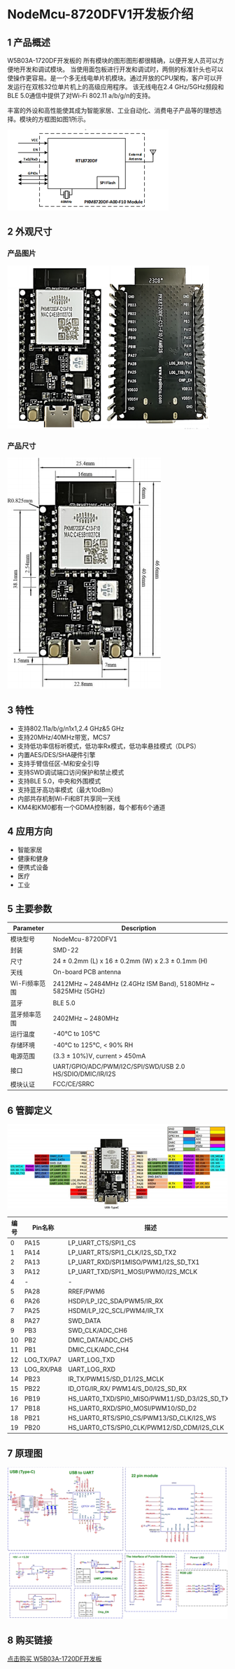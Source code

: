 
# NodeMcu-8720DFV1开发板介绍

## 1 产品概述

W5B03A-1720DF开发板的<!--  是基于 PKE8720DF-A00-F10开发板由Pankore为PKM8720DF-A00-F10模块设计。 -->
所有模块的图形图形都很精确，以便开发人员可以方便地开发和调试模块。
当使用面包板进行开发和调试时，两侧的标准针头也可以使操作更容易。<!--PKM8720DF-A00-F10-->是一个多无线电单片机模块。通过开放的CPU架构，客户可以开发运行在双核32位单片机上的高级应用程序。
该无线电在2.4 GHz/5GHz频段和BLE 5.0通信中提供了对Wi-Fi 802.11 a/b/g/n的支持。

丰富的外设和高性能使其成为智能家居、工业自动化、消费电子产品等的理想选择。<!--PKM8720DF-A00-F10-->模块的方框图如图1所示。

![W5B03A-1720DF开发板产品框图](/assets/images/8720DF/W5B03A-1720DF.png)




## 2 外观尺寸

### 产品图片

![NodeMcu-8720DFV1开发板](/assets/images/8720DF/NodeMcu-8720DFV1开发板(1).png)

### 产品尺寸

![NodeMcu-8720DFV1开发板尺寸](/assets/images/8720DF/开发板尺寸.png)

## 3 特性

- 支持802.11a/b/g/n1x1,2.4 GHz&5 GHz
- 支持20MHz/40MHz带宽，MCS7
- 支持低功率信标听模式，低功率Rx模式，低功率悬挂模式（DLPS）
- 内置AES/DES/SHA硬件引擎
- 支持手臂信任区-M和安全引导
- 支持SWD调试端口访问保护和禁止模式
- 支持BLE 5.0，中央和外围模式
- 支持蓝牙高功率模式（最大10dBm）
- 内部共存机制Wi-Fi和BT共享同一天线
- KM4和KM0都有一个GDMA控制器，每个都有6个通道

## 4 应用方向

- 智能家居
- 健康和健身
- 便携式设备
- 医疗
- 工业

## 5 主要参数

| Parameter | Description |
| --- | --- |
| 模块型号 | NodeMcu-8720DFV1 |
| 封装 | SMD-22 |
| 尺寸 | 24 ± 0.2mm (L) x 16 ± 0.2mm (W) x 2.3 ± 0.1mm (H) |
| 天线 | On-board PCB antenna |
| Wi-Fi频率范围 | 2412MHz ~ 2484MHz (2.4GHz ISM Band), 5180MHz ~ 5825MHz (5GHz) |
| 蓝牙 | BLE 5.0 |
| 蓝牙频率范围 | 2402MHz ~ 2480MHz |
| 运行温度 | -40°C to 105°C |
| 存储环境 | -40°C to 125°C, < 90% RH |
| 电源范围 | (3.3 ± 10%)V, current > 450mA |
| 接口 | UART/GPIO/ADC/PWM/I2C/SPI/SWD/USB 2.0 HS/SDIO/DMIC/IR/I2S |
| 模块认证 | FCC/CE/SRRC |




## 6 管脚定义

![开发板管脚定义](/assets/images/8720DF/开发板管脚定义.png)

| 编号 | Pin名称 | 描述 |
|--------|---------|-------------|
| 0 | PA15 | LP_UART_CTS/SPI1_CS |
| 1 | PA14 | LP_UART_RTS/SPI1_CLK/I2S_SD_TX2 |
| 2 | PA13 | LP_UART_RXD/SPI1MISO/PWM1/I2S_SD_TX1 |
| 3 | PA12 | LP_UART_TXD/SPI1_MOSI/PWM0/I2S_MCLK |
| 4 | - | - |
| 5 | PA28 | RREF/PWM6 |
| 6 | PA26 | HSDP/LP_I2C_SDA/PWM5/IR_RX |
| 7 | PA25 | HSDM/LP_I2C_SCL/PWM4/IR_TX |
| 8 | PA27 | SWD_DATA |
| 9 | PB3 | SWD_CLK/ADC_CH6 |
| 10 | PB2 | DMIC_DATA/ADC_CH5 |
| 11 | PB1 | DMIC_CLK/ADC_CH4 |
| 12 | LOG_TX/PA7 | UART_LOG_TXD |
| 13 | LOG_RX/PA8 | UART_LOG_RXD |
| 14 | PB23 | IR_TX/PWM15/SD_D1/I2S_MCLK |
| 15 | PB22 | ID_OTG/IR_RX/ PWM14/S_D0/I2S_SD_RX |
| 16 | PB19 | HS_UART0_TXD/SPI0_MISO/PWM11/SD_D3/I2S_SD_TX0 |
| 17 | PB18 | HS_UART0_RXD/SPI0_MOSI/PWM10/SD_D2 |
| 18 | PB21 | HS_UART0_RTS/SPI0_CS/PWM13/SD_CLK/I2S_WS |
| 19 | PB20 | HS_UART0_CTS/SPI0_CLK/PWM12/SD_CDM/I2S_CLK |

## 7 原理图

<!-- ![NodeMcu-8720DFV1开发板原理图](/assets/images/8720DF/开发板原理图.png) -->
![NodeMcu-8720DFV1开发板原理图](/assets/images/8720DF/开发板原理图.png)



## 8 购买链接
[点击购买 W5B03A-1720DF开发板](../../buy_sample/8720df.md#rtl8720df)